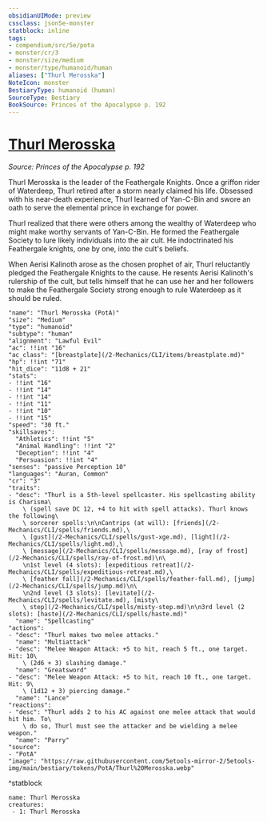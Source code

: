 ```yaml
---
obsidianUIMode: preview
cssclass: json5e-monster
statblock: inline
tags:
- compendium/src/5e/pota
- monster/cr/3
- monster/size/medium
- monster/type/humanoid/human
aliases: ["Thurl Merosska"]
NoteIcon: monster
BestiaryType: humanoid (human)
SourceType: Bestiary
BookSource: Princes of the Apocalypse p. 192
---
```

# [Thurl Merosska](2-Mechanics/CLI/bestiary/npc/thurl-merosska-pota.md)
*Source: Princes of the Apocalypse p. 192*  

Thurl Merosska is the leader of the Feathergale Knights. Once a griffon rider of Waterdeep, Thurl retired after a storm nearly claimed his life. Obsessed with his near-death experience, Thurl learned of Yan-C-Bin and swore an oath to serve the elemental prince in exchange for power.

Thurl realized that there were others among the wealthy of Waterdeep who might make worthy servants of Yan-C-Bin. He formed the Feathergale Society to lure likely individuals into the air cult. He indoctrinated his Feathergale knights, one by one, into the cult's beliefs.

When Aerisi Kalinoth arose as the chosen prophet of air, Thurl reluctantly pledged the Feathergale Knights to the cause. He resents Aerisi Kalinoth's rulership of the cult, but tells himself that he can use her and her followers to make the Feathergale Society strong enough to rule Waterdeep as it should be ruled.

```statblock
"name": "Thurl Merosska (PotA)"
"size": "Medium"
"type": "humanoid"
"subtype": "human"
"alignment": "Lawful Evil"
"ac": !!int "16"
"ac_class": "[breastplate](/2-Mechanics/CLI/items/breastplate.md)"
"hp": !!int "71"
"hit_dice": "11d8 + 21"
"stats":
- !!int "16"
- !!int "14"
- !!int "14"
- !!int "11"
- !!int "10"
- !!int "15"
"speed": "30 ft."
"skillsaves":
  "Athletics": !!int "5"
  "Animal Handling": !!int "2"
  "Deception": !!int "4"
  "Persuasion": !!int "4"
"senses": "passive Perception 10"
"languages": "Auran, Common"
"cr": "3"
"traits":
- "desc": "Thurl is a 5th-level spellcaster. His spellcasting ability is Charisma\
    \ (spell save DC 12, +4 to hit with spell attacks). Thurl knows the following\
    \ sorcerer spells:\n\nCantrips (at will): [friends](/2-Mechanics/CLI/spells/friends.md),\
    \ [gust](/2-Mechanics/CLI/spells/gust-xge.md), [light](/2-Mechanics/CLI/spells/light.md),\
    \ [message](/2-Mechanics/CLI/spells/message.md), [ray of frost](/2-Mechanics/CLI/spells/ray-of-frost.md)\n\
    \n1st level (4 slots): [expeditious retreat](/2-Mechanics/CLI/spells/expeditious-retreat.md),\
    \ [feather fall](/2-Mechanics/CLI/spells/feather-fall.md), [jump](/2-Mechanics/CLI/spells/jump.md)\n\
    \n2nd level (3 slots): [levitate](/2-Mechanics/CLI/spells/levitate.md), [misty\
    \ step](/2-Mechanics/CLI/spells/misty-step.md)\n\n3rd level (2 slots): [haste](/2-Mechanics/CLI/spells/haste.md)"
  "name": "Spellcasting"
"actions":
- "desc": "Thurl makes two melee attacks."
  "name": "Multiattack"
- "desc": "Melee Weapon Attack: +5 to hit, reach 5 ft., one target. Hit: 10\
    \ (2d6 + 3) slashing damage."
  "name": "Greatsword"
- "desc": "Melee Weapon Attack: +5 to hit, reach 10 ft., one target. Hit: 9\
    \ (1d12 + 3) piercing damage."
  "name": "Lance"
"reactions":
- "desc": "Thurl adds 2 to his AC against one melee attack that would hit him. To\
    \ do so, Thurl must see the attacker and be wielding a melee weapon."
  "name": "Parry"
"source":
- "PotA"
"image": "https://raw.githubusercontent.com/5etools-mirror-2/5etools-img/main/bestiary/tokens/PotA/Thurl%20Merosska.webp"
```
^statblock

```encounter-table
name: Thurl Merosska
creatures:
 - 1: Thurl Merosska
```
